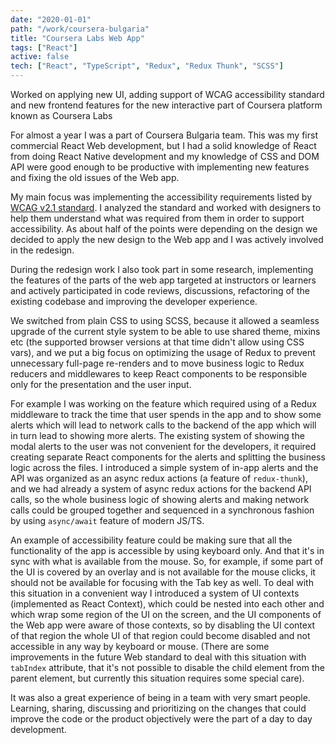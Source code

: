 ```yaml
---
date: "2020-01-01"
path: "/work/coursera-bulgaria"
title: "Coursera Labs Web App"
tags: ["React"]
active: false
tech: ["React", "TypeScript", "Redux", "Redux Thunk", "SCSS"]
---
```


Worked on applying new UI, adding support of WCAG accessibility standard and new frontend features for the new interactive part of Coursera platform known as Coursera Labs

For almost a year I was a part of Coursera Bulgaria team. This was my first commercial React Web development, but I had a solid knowledge of React from doing React Native development and my knowledge of CSS and DOM API were good enough to be productive with implementing new features and fixing the old issues of the Web app.

My main focus was implementing the accessibility requirements listed by [WCAG v2.1 standard](https://www.w3.org/TR/WCAG21/). I analyzed the standard and worked with designers to help them understand what was required from them in order to support accessibility. As about half of the points were depending on the design we decided to apply the new design to the Web app and I was actively involved in the redesign.

During the redesign work I also took part in some research, implementing the features of the parts of the web app targeted at instructors or learners and actively participated in code reviews, discussions, refactoring of the existing codebase and improving the developer experience.

We switched from plain CSS to using SCSS, because it allowed a seamless upgrade of the current style system to be able to use shared theme, mixins etc (the supported browser versions at that time didn't allow using CSS vars), and we put a big focus on optimizing the usage of Redux to prevent unnecessary full-page re-renders and to move business logic to Redux reducers and middlewares to keep React components to be responsible only for the presentation and the user input.

For example I was working on the feature which required using of a Redux middleware to track the time that user spends in the app and to show some alerts which will lead to network calls to the backend of the app which will in turn lead to showing more alerts. The existing system of showing the modal alerts to the user was not convenient for the developers, it required creating separate React components for the alerts and splitting the business logic across the files. I introduced a simple system of in-app alerts and the API was organized as an async redux actions (a feature of `redux-thunk`), and we had already a system of async redux actions for the backend API calls, so the whole business logic of showing alerts and making network calls could be grouped together and sequenced in a synchronous fashion by using `async/await` feature of modern JS/TS.

An example of accessibility feature could be making sure that all the functionality of the app is accessible by using keyboard only. And that it's in sync with what is available from the mouse. So, for example, if some part of the UI is covered by an overlay and is not available for the mouse clicks, it should not be available for focusing with the Tab key as well. To deal with this situation in a convenient way I introduced a system of UI contexts (implemented as React Context), which could be nested into each other and which wrap some region of the UI on the screen, and the UI components of the Web app were aware of those contexts, so by disabling the UI context of that region the whole UI of that region could become disabled and not accessible in any way by keyboard or mouse. (There are some improvements in the future Web standard to deal with this situation with `tabIndex` attribute, that it's not possible to disable the child element from the parent element, but currently this situation requires some special care).

It was also a great experience of being in a team with very smart people. Learning, sharing, discussing and prioritizing on the changes that could improve the code or the product objectively were the part of a day to day development.
